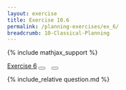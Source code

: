 ```yaml
---
layout: exercise
title: Exercise 10.6
permalink: /planning-exercises/ex_6/
breadcrumb: 10-Classical-Planning
---
```


{% include mathjax_support %}

<div class="card">
<div class="card-header p-2">
<a href='#' class="p-2">Exercise 6</a>
<button type="button" class="btn btn-dark float-right" title="Solve this Exercise" onclick="solve('ex10.6');" href="#"><i id="ex10.6" class="fas fa-pen" style="color:white"></i></button>
<a class="edit_question" href="#"><button type="button" class="btn btn-dark float-right" title="Edit this Question"  style="margin-left:10px; margin-right:10px;" onclick="edit('ex10.6');" href="#"><i id="ex10.6" class="far fa-edit" style="color:white"></i></button></a>
</div>
<div class="card-body">
<p class="card-text">{% include_relative question.md %}</p>
</div>
</div>
<br>
